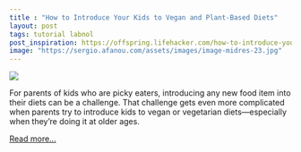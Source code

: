 ```yaml
---
title : "How to Introduce Your Kids to Vegan and Plant-Based Diets"
layout: post
tags: tutorial labnol
post_inspiration: https://offspring.lifehacker.com/how-to-introduce-your-kids-to-vegan-and-plant-based-die-1846605840
image: "https://sergio.afanou.com/assets/images/image-midres-23.jpg"
---
```


<img src="https://i.kinja-img.com/gawker-media/image/upload/s--8tWh8VHk--/c_fit,fl_progressive,q_80,w_636/wyq9t5pzavtp5dkeo0i1.jpg" /><p>For parents of kids who are picky eaters, introducing any new food item into their diets can be a challenge. That challenge gets even more complicated when parents try to introduce kids to vegan or vegetarian diets—especially when they’re doing it at older ages. </p><p><a href="https://offspring.lifehacker.com/how-to-introduce-your-kids-to-vegan-and-plant-based-die-1846605840">Read more...</a></p>